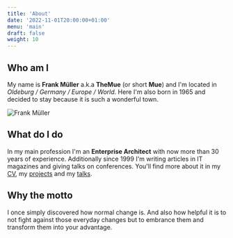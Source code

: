 ```yaml
---
title: 'About'
date: '2022-11-01T20:00:00+01:00'
menu: 'main'
draft: false
weight: 10
---
```


## Who am I

My name is **Frank Müller** a.k.a **TheMue** (or short **Mue**) and I'm located
in *Oldeburg / Germany / Europe / World*. Here I'm also born in 1965 and
decided to stay because it is such a wonderful town.

![Frank Müller](/img/themue.jpg)

## What do I do

In my main profession I'm an **Enterprise Architect** with now more than 30 years
of experience. Additionally since 1999 I'm writing articles in IT magazines
and giving talks on conferences. You'll find more about it in my [CV](/cv/),
my [projects](/projects/) and my [talks](/talks/).

## Why the motto

I once simply discovered how normal change is. And also how helpful it is to
not fight against those everyday changes but to embrance them and transform
them into your advantage.

